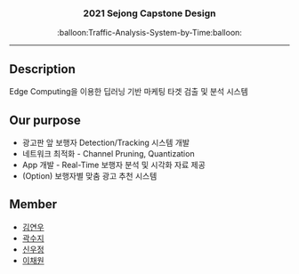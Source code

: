 <h3 align="center">2021 Sejong Capstone Design</h3>
<p align="center">
  :balloon:Traffic-Analysis-System-by-Time:balloon:
</p>

* * *

## Description
Edge Computing을 이용한 딥러닝 기반 마케팅 타겟 검출 및 분석 시스템


## Our purpose

* 광고판 앞 보행자 Detection/Tracking 시스템 개발
* 네트워크 최적화 - Channel Pruning, Quantization
* App 개발 - Real-Time 보행자 분석 및 시각화 자료 제공
* (Option) 보행자별 맞춤 광고 추천 시스템



## Member
* [김연우](https://github.com/Yeonwoo-Kim)
* [곽수지](https://githttps://github.com/suzyrhkr)
* [신우정](https://github.com/Hannah-SWJ)
* [이채원](https://github.com/chae52)
